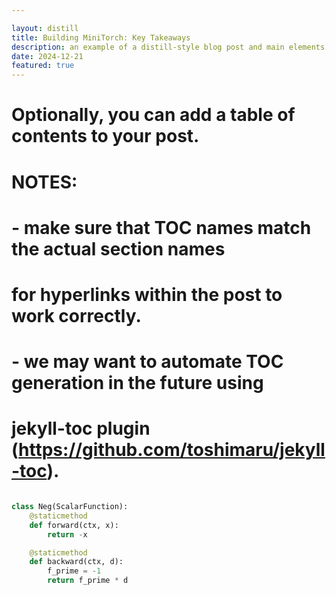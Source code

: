```yaml
---

layout: distill
title: Building MiniTorch: Key Takeaways
description: an example of a distill-style blog post and main elements
date: 2024-12-21
featured: true
---
```


# Optionally, you can add a table of contents to your post.

# NOTES:

# - make sure that TOC names match the actual section names

# for hyperlinks within the post to work correctly.

# - we may want to automate TOC generation in the future using

# jekyll-toc plugin (https://github.com/toshimaru/jekyll-toc).

```python

class Neg(ScalarFunction):
    @staticmethod
    def forward(ctx, x):
        return -x

    @staticmethod
    def backward(ctx, d):
        f_prime = -1
        return f_prime * d
```
